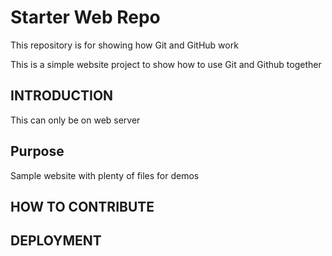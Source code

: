 # Starter Web Repo

This repository is for showing how Git and GitHub work

This is a simple website project to show how to use Git and Github together

## INTRODUCTION

This can only be on web server

## Purpose

Sample website with plenty of files for demos

## HOW TO CONTRIBUTE

## DEPLOYMENT